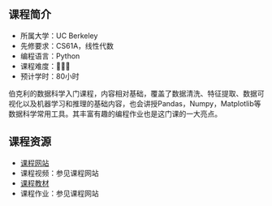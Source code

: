 ## 课程简介
- 所属大学：UC Berkeley
- 先修要求：CS61A，线性代数
- 编程语言：Python
- 课程难度：🌟🌟🌟
- 预计学时：80小时

伯克利的数据科学入门课程，内容相对基础，覆盖了数据清洗、特征提取、数据可视化以及机器学习和推理的基础内容，也会讲授Pandas，Numpy，Matplotlib等数据科学常用工具。其丰富有趣的编程作业也是这门课的一大亮点。

## 课程资源
- [课程网站](https://ds100.org/fa21/)
- 课程视频：参见课程网站
- [课程教材](https://www.textbook.ds100.org/intro.html)
- 课程作业：参见课程网站